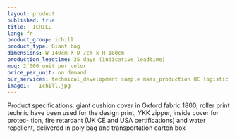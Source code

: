 ```yaml
---
layout: product
published: true
title:  ICHILL
lang: fr
product_group: ichill
product_type: Giant bag
dimensions: W 140cm X D /cm x H 180cm
production_leadtime: 35 days (indicative leadtime)
moq: 2’000 unit per color
price_per_unit: on demand
our_services: technical_development sample mass_production QC logistic shipping
image1:   Ichill.jpg
---
```

Product specifications:  giant cushion cover in Oxford fabric 1800, roller print technic have been used for the design print, YKK zipper, inside cover for protec- tion, fire retardant (UK CE and USA certifications) and water repellent, delivered in poly bag and transportation carton box						
